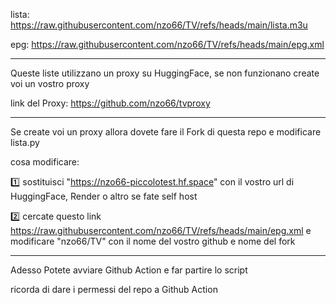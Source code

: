 lista: https://raw.githubusercontent.com/nzo66/TV/refs/heads/main/lista.m3u

epg: https://raw.githubusercontent.com/nzo66/TV/refs/heads/main/epg.xml

---

Queste liste utilizzano un proxy su HuggingFace, se non funzionano create voi un vostro proxy

link del Proxy: https://github.com/nzo66/tvproxy

---

Se create voi un proxy allora dovete fare il Fork di questa repo e modificare lista.py

cosa modificare:

1️⃣ sostituisci "https://nzo66-piccolotest.hf.space" con il vostro url di HuggingFace, Render o altro se fate self host

2️⃣ cercate questo link https://raw.githubusercontent.com/nzo66/TV/refs/heads/main/epg.xml e modificare "nzo66/TV" con il nome del vostro github e nome del fork  

---

Adesso Potete avviare Github Action e far partire lo script 

ricorda di dare i permessi del repo a Github Action 

